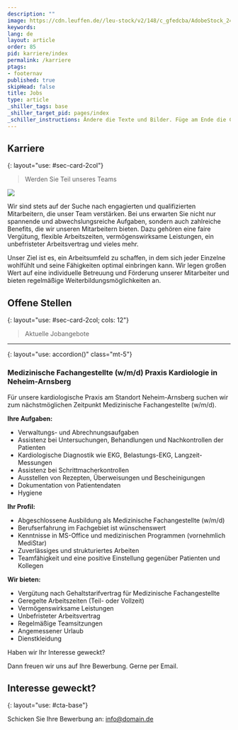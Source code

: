 ```yaml
---
description: ""
image: https://cdn.leuffen.de//leu-stock/v2/148/c_gfedcba/AdobeStock_249086908.webp
keywords: 
lang: de
layout: article
order: 85
pid: karriere/index
permalink: /karriere
ptags:
- footernav
published: true
skipHead: false
title: Jobs
type: article
_shiller_tags: base
_shiller_target_pid: pages/index
_schiller_instructions: Ändere die Texte und Bilder. Füge am Ende die CTA ein. Füge für jeden Job ein neues H3 Accordion-Element ein.
---
```

## Karriere
{: layout="use: #sec-card-2col"}

> Werden Sie Teil unseres Teams

![](https://cdn.leuffen.de//leu-stock/v2/147/c_gfedcba/AdobeStock_131548362.webp)

Wir sind stets auf der Suche nach engagierten und qualifizierten Mitarbeitern, die unser Team verstärken. Bei uns erwarten Sie nicht nur spannende und abwechslungsreiche Aufgaben, sondern auch zahlreiche Benefits, die wir unseren Mitarbeitern bieten. Dazu gehören eine faire Vergütung, flexible Arbeitszeiten, vermögenswirksame Leistungen, ein unbefristeter Arbeitsvertrag und vieles mehr. 

Unser Ziel ist es, ein Arbeitsumfeld zu schaffen, in dem sich jeder Einzelne wohlfühlt und seine Fähigkeiten optimal einbringen kann. Wir legen großen Wert auf eine individuelle Betreuung und Förderung unserer Mitarbeiter und bieten regelmäßige Weiterbildungsmöglichkeiten an.

## Offene Stellen
{: layout="use: #sec-card-2col; cols: 12"}

> Aktuelle Jobangebote


---
{: layout="use: accordion()" class="mt-5"}

### Medizinische Fachangestellte (w/m/d) Praxis Kardiologie in Neheim-Arnsberg

Für unsere kardiologische Praxis am Standort Neheim-Arnsberg suchen wir zum nächstmöglichen Zeitpunkt Medizinische Fachangestellte (w/m/d).

**Ihre Aufgaben:**

- Verwaltungs- und Abrechnungsaufgaben
- Assistenz bei Untersuchungen, Behandlungen und Nachkontrollen der Patienten
- Kardiologische Diagnostik wie EKG, Belastungs-EKG, Langzeit-Messungen
- Assistenz bei Schrittmacherkontrollen
- Ausstellen von Rezepten, Überweisungen und Bescheinigungen
- Dokumentation von Patientendaten
- Hygiene

**Ihr Profil:**

- Abgeschlossene Ausbildung als Medizinische Fachangestellte (w/m/d)
- Berufserfahrung im Fachgebiet ist wünschenswert
- Kenntnisse in MS-Office und medizinischen Programmen (vornehmlich MediStar)
- Zuverlässiges und strukturiertes Arbeiten
- Teamfähigkeit und eine positive Einstellung gegenüber Patienten und Kollegen

**Wir bieten:**

- Vergütung nach Gehaltstarifvertrag für Medizinische Fachangestellte
- Geregelte Arbeitszeiten (Teil- oder Vollzeit)
- Vermögenswirksame Leistungen
- Unbefristeter Arbeitsvertrag
- Regelmäßige Teamsitzungen
- Angemessener Urlaub
- Dienstkleidung

Haben wir Ihr Interesse geweckt?

Dann freuen wir uns auf Ihre Bewerbung. Gerne per Email.

<!-- @todo: Nachfolgend Call to Action: Immer Einfügen und Links/Text anpassen -->

## Interesse geweckt?
{: layout="use: #cta-base"}

Schicken Sie Ihre Bewerbung an: info@domain.de

